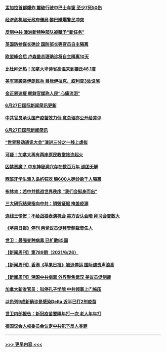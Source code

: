 #### [孟加拉首都爆炸 震破行驶中巴士车窗 至少7死50伤](../pages/prog202/a103152803.md?t=06281401) 
#### [经济危机陷无政府僵局 黎巴嫩爆警民冲突](../pages/prog202/a103152770.md?t=06281401) 
#### [反制中共 澳洲新特种部队被赋予“新任务”](../pages/prog202/a103152781.md?t=06281401) 
#### [英国防参谋长确诊 国防部长等官员自主隔离](../pages/prog202/a103152777.md?t=06281401) 
#### [欧盟峰会后 卢森堡总理确诊将自主隔离10天](../pages/prog202/a103152749.md?t=06281401) 
#### [比杜拜还热！加拿大卑诗省高温来到摄氏46.1度](../pages/prog202/a103152741.md?t=06281401) 
#### [美军空袭亲伊朗民兵 目标伊拉克、叙利亚3处设施](../pages/prog202/a103152722.md?t=06281401) 
#### [金正恩速瘦 朝鲜官媒称人民“心痛流泪”](../pages/prog202/a103152583.md?t=06281401) 
#### [6月27日国际新闻简讯更新](../pages/prog202/a103152608.md?t=06281401) 
#### [中共官员承认国产疫苗效力低 意总理亦公开给差评](../pages/prog202/a103152582.md?t=06281401) 
#### [6月27日国际新闻简讯](../pages/prog202/a103152489.md?t=06281401) 
#### [“世界移动通讯大会”演讲三分之一线上虚拟](../pages/prog202/a103152464.md?t=06281401) 
#### [可疑！加拿大再有两座原民教堂接连起火](../pages/prog202/a103152453.md?t=06281401) 
#### [囚禁恶魔？ 中东神秘洞穴存在数百万年 谜团无解](../pages/prog202/a103152434.md?t=06281401) 
#### [西班牙学生涌入岛屿狂欢 酿600人确诊逾千人隔离](../pages/prog202/a103152396.md?t=06281401) 
#### [布林肯：若中共挑战世界秩序 “我们会挺身而出”](../pages/prog202/a103152388.md?t=06281401) 
#### [三大研究结果指向中共：销毁证据 掩盖疫源](../pages/prog202/a103152337.md?t=06281401) 
#### [连线王愉贺：不给战狼表演机会 美方否认会晤 拜习会变数大](../pages/prog202/a103151624.md?t=06281401) 
#### [《苹果日报》停刊 两党议员促拜登制裁责任人](../pages/prog202/a103151511.md?t=06281401) 
#### [世卫：最强变种病毒 已扩散85国](../pages/prog202/a103152296.md?t=06281401) 
#### [【新闻周刊】第789期（2021/6/26）](../pages/prog202/a103152268.md?t=06281401) 
#### [【新闻周刊】香港《苹果日报》被迫停运 国际谴责声浪高](../pages/prog202/a103152228.md?t=06281401) 
#### [【新闻周刊】溯源中共病毒 外界聚焦武汉 美议员促制裁](../pages/prog202/a103152219.md?t=06281401) 
#### [加拿大新省官员：叫停孔子学院 中共领事上门施压](../pages/prog202/a103152166.md?t=06281401) 
#### [以色列9成新确诊是感染Delta 近半已打2剂疫苗](../pages/prog202/a103152153.md?t=06281401) 
#### [世卫内部报告：新冠疫苗要隔年打一次 老人年年打](../pages/prog202/a103152148.md?t=06281401) 
#### [德国议会人权委员会认定中共犯下反人类罪](../pages/prog202/a103152134.md?t=06281401) 

----
#### [ >>> 更早内容 <<< ](../indexes/prog202-earlier.md)
